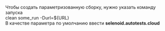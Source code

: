Чтобы создать параметризованную сборку, нужно указать команду запуска <br />
clean some_run -Durl=${URL} <br />
В качестве параметра по умолчанию ввести **selenoid.autotests.cloud**